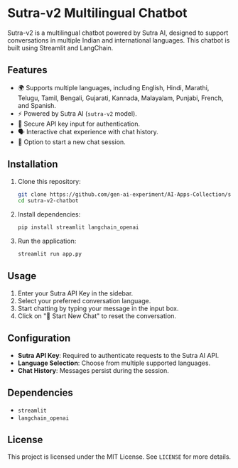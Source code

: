 # Sutra-v2 Multilingual Chatbot

Sutra-v2 is a multilingual chatbot powered by Sutra AI, designed to support conversations in multiple Indian and international languages. This chatbot is built using Streamlit and LangChain.

## Features
- 🌍 Supports multiple languages, including English, Hindi, Marathi, Telugu, Tamil, Bengali, Gujarati, Kannada, Malayalam, Punjabi, French, and Spanish.
- ⚡ Powered by Sutra AI (`sutra-v2` model).
- 🔐 Secure API key input for authentication.
- 🗣️ Interactive chat experience with chat history.
- 🔄 Option to start a new chat session.

## Installation

1. Clone this repository:
   ```sh
   git clone https://github.com/gen-ai-experiment/AI-Apps-Collection/sutra-v2-chatbot.git
   cd sutra-v2-chatbot
   ```

2. Install dependencies:
   ```sh
   pip install streamlit langchain_openai
   ```

3. Run the application:
   ```sh
   streamlit run app.py
   ```

## Usage

1. Enter your Sutra API Key in the sidebar.
2. Select your preferred conversation language.
3. Start chatting by typing your message in the input box.
4. Click on "🔄 Start New Chat" to reset the conversation.

## Configuration

- **Sutra API Key**: Required to authenticate requests to the Sutra AI API.
- **Language Selection**: Choose from multiple supported languages.
- **Chat History**: Messages persist during the session.

## Dependencies

- `streamlit`
- `langchain_openai`

## License

This project is licensed under the MIT License. See `LICENSE` for more details.



